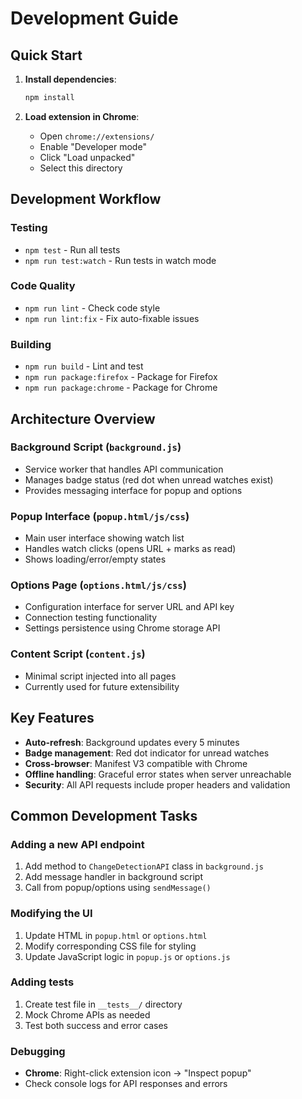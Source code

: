 # Development Guide

## Quick Start

1. **Install dependencies**:
   ```bash
   npm install
   ```

2. **Load extension in Chrome**:
   - Open `chrome://extensions/`
   - Enable "Developer mode"
   - Click "Load unpacked"
   - Select this directory

## Development Workflow

### Testing
- `npm test` - Run all tests
- `npm run test:watch` - Run tests in watch mode

### Code Quality
- `npm run lint` - Check code style
- `npm run lint:fix` - Fix auto-fixable issues

### Building
- `npm run build` - Lint and test
- `npm run package:firefox` - Package for Firefox
- `npm run package:chrome` - Package for Chrome

## Architecture Overview

### Background Script (`background.js`)
- Service worker that handles API communication
- Manages badge status (red dot when unread watches exist)
- Provides messaging interface for popup and options

### Popup Interface (`popup.html/js/css`)
- Main user interface showing watch list
- Handles watch clicks (opens URL + marks as read)
- Shows loading/error/empty states

### Options Page (`options.html/js/css`)
- Configuration interface for server URL and API key
- Connection testing functionality
- Settings persistence using Chrome storage API

### Content Script (`content.js`)
- Minimal script injected into all pages
- Currently used for future extensibility

## Key Features

- **Auto-refresh**: Background updates every 5 minutes
- **Badge management**: Red dot indicator for unread watches
- **Cross-browser**: Manifest V3 compatible with Chrome
- **Offline handling**: Graceful error states when server unreachable
- **Security**: All API requests include proper headers and validation

## Common Development Tasks

### Adding a new API endpoint
1. Add method to `ChangeDetectionAPI` class in `background.js`
2. Add message handler in background script
3. Call from popup/options using `sendMessage()`

### Modifying the UI
1. Update HTML in `popup.html` or `options.html`
2. Modify corresponding CSS file for styling
3. Update JavaScript logic in `popup.js` or `options.js`

### Adding tests
1. Create test file in `__tests__/` directory
2. Mock Chrome APIs as needed
3. Test both success and error cases

### Debugging
- **Chrome**: Right-click extension icon → "Inspect popup"
- Check console logs for API responses and errors